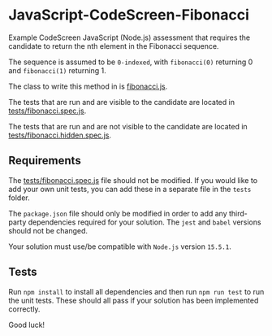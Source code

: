 # JavaScript-CodeScreen-Fibonacci
Example CodeScreen JavaScript (Node.js) assessment that requires the candidate to return the nth element in the Fibonacci sequence.

The sequence is assumed to be `0-indexed`, with `fibonacci(0)` returning 0 and `fibonacci(1)` returning 1.

The class to write this method in is [fibonacci.js](fibonacci.js).

The tests that are run and are visible to the candidate are located in [tests/fibonacci.spec.js](tests/fibonacci.spec.js).

The tests that are run and are not visible to the candidate are located in [tests/fibonacci.hidden.spec.js](tests/fibonacci.hidden.spec.js).

## Requirements

The [tests/fibonacci.spec.js](tests/fibonacci.spec.js) file should not be modified. If you would like to add your own unit tests, you
can add these in a separate file in the `tests` folder.

The `package.json` file should only be modified in order to add any third-party dependencies required for your solution. The `jest` and `babel` versions should not be changed.

Your solution must use/be compatible with `Node.js` version `15.5.1`.

## Tests
Run `npm install` to install all dependencies and then run `npm run test` to run the unit tests. These should all pass if your solution has been implemented correctly.

Good luck!
